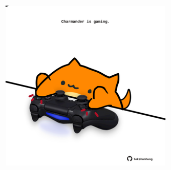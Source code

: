 <!-- built at 30/08/2024, 04:00:44 UTC -->
<p align="center">
  <img width="500" height="500" src="./ReadmeImage.svg">
</p>
